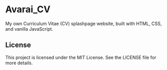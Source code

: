 # Avarai_CV

My own Curriculum Vitae (CV) splashpage website, built with HTML, CSS, and vanilla JavaScript.

## License

This project is licensed under the MIT License. See the LICENSE file for more details.
